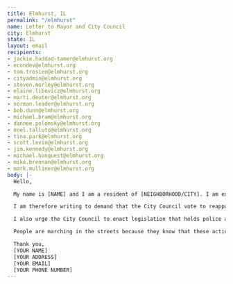 ```yaml
---
title: Elmhurst, IL
permalink: "/elmhurst"
name: Letter to Mayor and City Council
city: Elmhurst
state: IL
layout: email
recipients:
- jackie.haddad-tamer@elmhurst.org
- econdev@elmhurst.org
- tom.trosien@elmhurst.org
- cityadmin@elmhurst.org
- steven.morley@elmhurst.org
- elaine.libovicz@elmhurst.org
- marti.deuter@elmhurst.org
- norman.leader@elmhurst.org
- bob.dunn@elmhurst.org
- michael.bram@elmhurst.org
- dannee.polomsky@elmhurst.org
- noel.talluto@elmhurst.org
- tina.park@elmhurst.org
- scott.levin@elmhurst.org
- jim.kennedy@elmhurst.org
- michael.honquest@elmhurst.org
- mike.brennan@elmhurst.org
- mark.mulliner@elmhurst.org
body: |-
  Hello,

  My name is [NAME] and I am a resident of [NEIGHBORHOOD/CITY]. I am extremely concerned with the City of Elmhurst’s inordinate investment in the Elmhurst Police Department (EPD) at the expense of critical youth, education, and health services. As demonstrated by ongoing peaceful protests and a 2019 Gallup poll, a majority of individuals living in Illinois view the police negatively.

  I am therefore writing to demand that the City Council vote to reapportion funds allocated to the EPD to support evidence-based programs and services that, unlike increased police presence, promote the well-being of citizens and reduce crime. It is morally reprehensible to dedicate 30% of the City’s operating budget towards policing while too many citizens are homeless and many more lack access to essential services, including clean running water and necessary mental health resources.

  I also urge the City Council to enact legislation that holds police accountable and to overturn policies that allow police to engage in unlawful behavior with impunity.

  People are marching in the streets because they know that these actions will result in a healthier, more just society. I implore you to please listen to the needs of your constituents and take immediate action to address their concerns.

  Thank you,
  [YOUR NAME]
  [YOUR ADDRESS]
  [YOUR EMAIL]
  [YOUR PHONE NUMBER]
---
```


